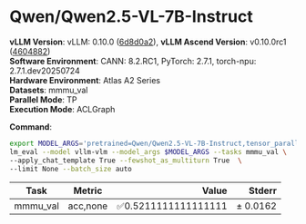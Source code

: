 # Qwen/Qwen2.5-VL-7B-Instruct

**vLLM Version**: vLLM: 0.10.0 ([6d8d0a2](https://github.com/vllm-project/vllm/commit/6d8d0a2)),
**vLLM Ascend Version**: v0.10.0rc1 ([4604882](https://github.com/vllm-project/vllm-ascend/commit/4604882))  
**Software Environment**: CANN: 8.2.RC1, PyTorch: 2.7.1, torch-npu: 2.7.1.dev20250724  
**Hardware Environment**: Atlas A2 Series  
**Datasets**: mmmu_val  
**Parallel Mode**: TP  
**Execution Mode**: ACLGraph  

**Command**:  

```bash
export MODEL_ARGS='pretrained=Qwen/Qwen2.5-VL-7B-Instruct,tensor_parallel_size=1,dtype=auto,trust_remote_code=False,max_model_len=8192'
lm_eval --model vllm-vlm --model_args $MODEL_ARGS --tasks mmmu_val \
--apply_chat_template True --fewshot_as_multiturn True  \
--limit None --batch_size auto
```

| Task                  | Metric      | Value     | Stderr |
|-----------------------|-------------|----------:|-------:|
|                mmmu_val |        acc,none |✅0.5211111111111111 | ± 0.0162 |

